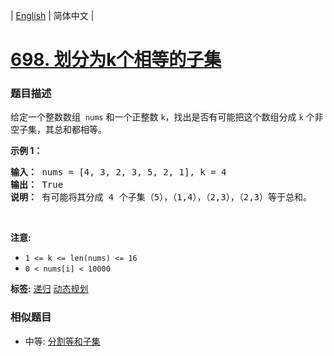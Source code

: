 | [English](README_EN.md) | 简体中文 |

# [698. 划分为k个相等的子集](https://leetcode-cn.com/problems/partition-to-k-equal-sum-subsets)
 ### 题目描述
<p>给定一个整数数组&nbsp;&nbsp;<code>nums</code> 和一个正整数 <code>k</code>，找出是否有可能把这个数组分成 <code>k</code> 个非空子集，其总和都相等。</p>

<p><strong>示例 1：</strong></p>

<pre>
<strong>输入：</strong> nums = [4, 3, 2, 3, 5, 2, 1], k = 4
<strong>输出：</strong> True
<strong>说明：</strong> 有可能将其分成 4 个子集（5），（1,4），（2,3），（2,3）等于总和。</pre>

<p>&nbsp;</p>

<p><strong>注意:</strong></p>

<ul>
	<li><code>1 &lt;= k &lt;= len(nums) &lt;= 16</code></li>
	<li><code>0 &lt; nums[i] &lt; 10000</code></li>
</ul>

**标签:**  [递归](https://leetcode-cn.com/tag/recursion) [动态规划](https://leetcode-cn.com/tag/dynamic-programming) 
 ### 相似题目
- 中等:	[分割等和子集](https://leetcode-cn.com/problems/partition-equal-subset-sum) 
